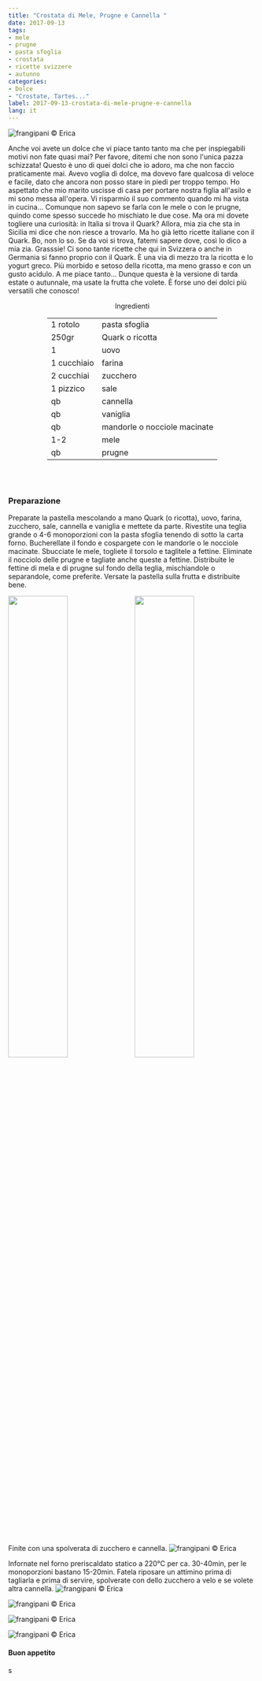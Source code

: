 ```yaml
---
title: "Crostata di Mele, Prugne e Cannella "
date: 2017-09-13
tags:
- mele 
- prugne
- pasta sfoglia
- crostata
- ricette svizzere
- autunno
categories:
- Dolce
- "Crostate, Tartes..." 
label: 2017-09-13-crostata-di-mele-prugne-e-cannella
lang: it 
---
```

![](header.jpg "frangipani © Erica")

Anche voi avete un dolce che vi piace tanto tanto ma che per inspiegabili motivi non fate quasi mai? Per favore, ditemi che non sono l'unica pazza schizzata! Questo è uno di quei dolci che io adoro, ma che non faccio praticamente mai. Avevo voglia di dolce, ma dovevo fare qualcosa di veloce e facile, dato che ancora non posso stare in piedi per troppo tempo. Ho aspettato che mio marito uscisse di casa per portare nostra figlia all'asilo e mi sono messa all'opera. Vi risparmio il suo commento quando mi ha vista in cucina... Comunque non sapevo se farla con le mele o con le prugne, quindo come spesso succede ho mischiato le due cose. Ma ora mi dovete togliere una curiosità: in Italia si trova il Quark? Allora, mia zia che sta in Sicilia mi dice che non riesce a trovarlo. Ma ho già letto ricette italiane con il Quark. Bo, non lo so. Se da voi si trova, fatemi sapere dove, così lo dico a mia zia. Grasssie! Ci sono tante ricette che qui in Svizzera o anche in Germania si fanno proprio con il Quark. È una via di mezzo tra la ricotta e lo yogurt greco. Più morbido e setoso della ricotta, ma meno grasso e con un gusto acidulo. A me piace tanto... Dunque questa è la versione di tarda estate o autunnale, ma usate la frutta che volete. È forse uno dei dolci più versatili che conosco!

<div id="wrapper" style="text-align: center">
  <div id="yourdiv" style="display: inline-block;">
    <div class="ingredients">
      <div class="ingredients-title">Ingredienti</div>
      <table>
        <tbody>
          </tr>
          <tr>
            <td>1 rotolo</td>
            <td>pasta sfoglia</td>
          </tr>
          <tr>
            <td>250gr</td>
            <td>Quark o ricotta</td>
          </tr>
          <tr>
            <td>1</td>
            <td>uovo</td>
          </tr>
          <tr>
            <td>1 cucchiaio</td>
            <td>farina</td>
          </tr>
          <tr>
            <td>2 cucchiai</td>
            <td>zucchero</td>
          </tr>
          <tr>
            <td>1 pizzico</td>
            <td>sale</td>
          </tr>
          <tr>
            <td>qb</td>
            <td>cannella</td>
          </tr>
          <tr>
            <td>qb</td>
            <td>vaniglia</td>
          </tr>
          <tr>
            <td>qb</td>
            <td>mandorle o nocciole macinate</td>
           </tr>
          <tr>
            <td>1-2</td>
            <td>mele</td>
          </tr>
          <tr>
            <td>qb</td>
            <td>prugne</td>
          </tr>
        </tbody>
      </table>
      <br></br>
    </div>
  </div>
</div>


<h3>
  <font color="grey">
    <i class="fa-solid fa-gears"></i>
  </font> Preparazione
</h3>

Preparate la pastella mescolando a mano Quark (o ricotta), uovo, farina, zucchero, sale, cannella e vaniglia e mettete da parte. Rivestite una teglia grande o 4-6 monoporzioni con la pasta sfoglia tenendo di sotto la carta forno. Bucherellate il fondo e cospargete con le mandorle o le nocciole macinate. Sbucciate le mele, togliete il torsolo e taglitele a fettine. Eliminate il nocciolo delle prugne e tagliate anche queste a fettine. Distribuite le fettine di mela e di prugne sul fondo della teglia, mischiandole o separandole, come preferite. Versate la pastella sulla frutta e distribuite bene.
<p>
  <div style="width: 100%; margin-bottom: 0">
    <img style="float: left; width: 49%; margin-right: 1%" src="pastellamele.jpg" alt="" title="frangipani © Erica" />
    <img style="float: left; width: 49%; margin-left: 1%" src="pastellaprugne.jpg" alt="" title="frangipani © Erica" />
    <div style="clear: both"></div>
  </div>
</p>

Finite con una spolverata di zucchero e cannella.
![](teglia.jpg "frangipani © Erica")

Infornate nel forno preriscaldato statico a 220°C per ca. 30-40min, per le monoporzioni bastano 15-20min. Fatela riposare un attimino prima di tagliarla e prima di servire, spolverate con dello zucchero a velo e se volete altra cannella.
![](risultato1.jpg "frangipani © Erica")

![](risultato2.jpg "frangipani © Erica")

![](risultato3.jpg "frangipani © Erica")

![](risultato4.jpg "frangipani © Erica")

<h4>Buon appetito
  <font color="red">
    <i class="fa-regular fa-face-smile"></i>
  </font>
</h4>s